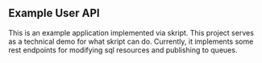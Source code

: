 ## Example User API

This is an example application implemented via skript.  This project
serves as a technical demo for what skript can do.  Currently, it
implements some rest endpoints for modifying sql resources and
publishing to queues.